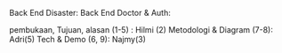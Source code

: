 Back End Disaster:
Back End Doctor & Auth:

pembukaan, Tujuan, alasan (1-5) : Hilmi (2)
Metodologi & Diagram (7-8): Adri(5)
Tech & Demo (6, 9): Najmy(3)

